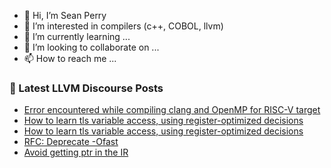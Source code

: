 - 👋 Hi, I’m Sean Perry
- 👀 I’m interested in compilers (c++, COBOL, llvm)
- 🌱 I’m currently learning ...
- 💞️ I’m looking to collaborate on ...
- 📫 How to reach me ...

<!---
s66perry/s66perry is a ✨ special ✨ repository because its `README.md` (this file) appears on your GitHub profile.
You can click the Preview link to take a look at your changes.
--->
### 📕 Latest LLVM Discourse Posts

<!-- DISCOURSE-LLVM:START -->
- [Error encountered while compiling clang and OpenMP for RISC-V target](https://discourse.llvm.org/t/error-encountered-while-compiling-clang-and-openmp-for-risc-v-target/78378#post_9)
- [How to learn tls variable access, using register-optimized decisions](https://discourse.llvm.org/t/how-to-learn-tls-variable-access-using-register-optimized-decisions/78830#post_9)
- [How to learn tls variable access, using register-optimized decisions](https://discourse.llvm.org/t/how-to-learn-tls-variable-access-using-register-optimized-decisions/78830#post_8)
- [RFC: Deprecate -Ofast](https://discourse.llvm.org/t/rfc-deprecate-ofast/78687?page=4#post_67)
- [Avoid getting ptr in the IR](https://discourse.llvm.org/t/avoid-getting-ptr-in-the-ir/78859#post_2)
<!-- DISCOURSE-LLVM:END -->
